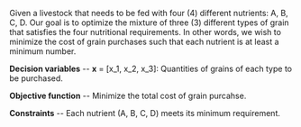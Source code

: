 Given a livestock that needs to be fed with four (4) different nutrients: A, B, C, D. Our goal is to optimize the mixture of three (3) different types of grain that satisfies the four nutritional requirements. In other words, we wish to minimize the cost of grain purchases such that each nutrient is at least a minimum number.

**Decision variables** -- **x** = [x_1, x_2, x_3]: Quantities of grains of each type to be purchased.

**Objective function** -- Minimize the total cost of grain purcahse.

**Constraints** -- Each nutrient (A, B, C, D) meets its minimum requirement.


